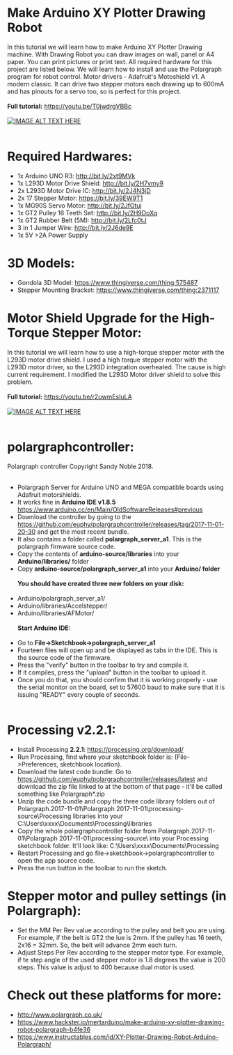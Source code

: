 # Make Arduino XY Plotter Drawing Robot
In this tutorial we will learn how to make Arduino XY Plotter Drawing machine. With Drawing Robot you can draw images on wall, panel or A4 paper. You can print pictures or print text. All required hardware for this project are listed below. We will learn how to install and use the Polargraph program for robot control. Motor drivers - Adafruit's Motoshield v1. A modern classic. It can drive two stepper motors each drawing up to 600mA and has pinouts for a servo too, so is perfect for this project. </br></br>
**Full tutorial:** https://youtu.be/T0jwdrgVBBc </br></br>
[![IMAGE ALT TEXT HERE](http://img.youtube.com/vi/T0jwdrgVBBc/0.jpg)](http://www.youtube.com/watch?v=T0jwdrgVBBc)</br></br>
# Required Hardwares: </br>
- 1x Arduino UNO R3: http://bit.ly/2xt9MVk
- 1x L293D Motor Drive Shield: http://bit.ly/2H7vmy9
- 2x L293D Motor Drive IC: http://bit.ly/2J4N3jD
- 2x 17 Stepper Motor: https://bit.ly/39EW9T1
- 1x MG90S Servo Motor: http://bit.ly/2JfGtuj
- 1x GT2 Pulley 16 Teeth Set: http://bit.ly/2H9DoXq
- 1x GT2 Rubber Belt (5M): http://bit.ly/2Lfc0tJ
- 3 in 1 Jumper Wire: http://bit.ly/2J6de9E
- 1x 5V >2A Power Supply
# 3D Models: </br>
- Gondola 3D Model: https://www.thingiverse.com/thing:575487
- Stepper Mounting Bracket: https://www.thingiverse.com/thing:2371117
# Motor Shield Upgrade for the High-Torque Stepper Motor: </br>
In this tutorial we will learn how to use a high-torque stepper motor with the L293D motor drive shield. I used a high torque stepper motor with the L293D motor driver, so the L293D integration overheated. The cause is high current requirement. I modified the L293D Motor driver shield to solve this problem.</br></br>
**Full tutorial:** https://youtu.be/r2uwmEsIuLA </br></br>
[![IMAGE ALT TEXT HERE](http://img.youtube.com/vi/r2uwmEsIuLA/0.jpg)](http://www.youtube.com/watch?v=r2uwmEsIuLA)</br></br>
# polargraphcontroller:
Polargraph controller Copyright Sandy Noble 2018.</br></br>
- Polargraph Server for Arduino UNO and MEGA compatible boards using Adafruit motorshields.
- It works fine in <b>Arduino IDE v1.8.5</b> https://www.arduino.cc/en/Main/OldSoftwareReleases#previous
- Download the controller by going to the https://github.com/euphy/polargraphcontroller/releases/tag/2017-11-01-20-30 and get the most recent bundle. 
- It also contains a folder called <b>polargraph_server_a1</b>. This is the polargraph firmware source code.
- Copy the contents of <b>arduino-source/libraries</b> into your <b>Arduino/libraries/</b> folder
- Copy <b>arduino-source/polargraph_server_a1</b> into your <b>Arduino/ folder</b></br></br>
<b>You should have created three new folders on your disk:</b></br></br>
- Arduino/polargraph_server_a1/
- Arduino/libraries/Accelstepper/
- Arduino/libraries/AFMotor/ </br></br>
<b> Start Arduino IDE:</b></br></br>
- Go to <b>File->Sketchbook->polargraph_server_a1</b>
- Fourteen files will open up and be displayed as tabs in the IDE. This is the source code of the firmware.
- Press the "verify" button in the toolbar to try and compile it.
- If it compiles, press the "upload" button in the toolbar to upload it.
- Once you do that, you should confirm that it is working properly - use the serial monitor on the board, set to 57600 baud to make sure that it is issuing "READY" every couple of seconds.</br></br>
# Processing v2.2.1: 
- Install Processing <b>2.2.1</b>: https://processing.org/download/
- Run Processing, find where your sketchbook folder is: (File->Preferences, sketchbook location).
- Download the latest code bundle: Go to https://github.com/euphy/polargraphcontroller/releases/latest and download the zip file linked to at the bottom of that page - it'll be called something like Polargraph*.zip
- Unzip the code bundle and copy the three code library folders out of Polargraph.2017-11-01\Polargraph 2017-11-01\processing-source\Processing libraries into your C:\Users\xxxx\Documents\Processing\libraries
-	Copy the whole polargraphcontroller folder from Polargraph.2017-11-01\Polargraph 2017-11-01\processing-source\ into your Processing sketchbook folder. It'll look like: C:\Users\xxxx\Documents\Processing
- Restart Processing and go file->sketchbook->polargraphcontroller to open the app source code.
- Press the run button in the toolbar to run the sketch.
# Stepper motor and pulley settings (in Polargraph):
- Set the MM Per Rev value according to the pulley and belt you are using. For example, if the belt is GT2 the lue is 2mm. If the pulley has 16 teeth, 2x16 = 32mm. So, the belt will advance 2mm each turn.
- Adjust Steps Per Rev according to the stepper motor type. For example, if te step angle of the used stepper motor is 1.8 degrees the value is 200 steps. This value is adjust to 400 because dual motor is used.
# Check out these platforms for more:
- http://www.polargraph.co.uk/
- https://www.hackster.io/mertarduino/make-arduino-xy-plotter-drawing-robot-polargraph-b4fe36
- https://www.instructables.com/id/XY-Plotter-Drawing-Robot-Arduino-Polargraph/





